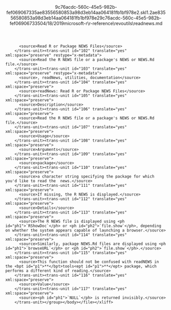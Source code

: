 <?xml version="1.0"?><xliff version="1.2" xmlns="urn:oasis:names:tc:xliff:document:1.2" xmlns:xsi="http://www.w3.org/2001/XMLSchema-instance" xsi:schemaLocation="urn:oasis:names:tc:xliff:document:1.2 xliff-core-1.2-transitional.xsd"><file datatype="xml" original="readnews.md" source-language="en-US" target-language="en-US"><header><tool tool-id="mdxliff" tool-name="mdxliff" tool-version="1.0-d1654b2" tool-company="Microsoft" /><xliffext:skl_file_name xmlns:xliffext="urn:microsoft:content:schema:xliffextensions">9c76acdc-560c-45e5-982b-fef069067335ae83556580853a98d3eb14aa064181fb1bf978e2.skl</xliffext:skl_file_name><xliffext:version xmlns:xliffext="urn:microsoft:content:schema:xliffextensions">1.2</xliffext:version><xliffext:ms.openlocfilehash xmlns:xliffext="urn:microsoft:content:schema:xliffextensions">ae83556580853a98d3eb14aa064181fb1bf978e2</xliffext:ms.openlocfilehash><xliffext:ms.sourcegitcommit xmlns:xliffext="urn:microsoft:content:schema:xliffextensions">9c76acdc-560c-45e5-982b-fef069067335</xliffext:ms.sourcegitcommit><xliffext:ms.lasthandoff xmlns:xliffext="urn:microsoft:content:schema:xliffextensions">04/18/2019</xliffext:ms.lasthandoff><xliffext:ms.openlocfilepath xmlns:xliffext="urn:microsoft:content:schema:xliffextensions">microsoft-r\r-reference\revoutils\readnews.md</xliffext:ms.openlocfilepath></header><body><group id="content" extype="content"><trans-unit id="101" translate="yes" xml:space="preserve" restype="x-metadata">
          <source>Read R or Package NEWS Files</source>
        </trans-unit><trans-unit id="102" translate="yes" xml:space="preserve" restype="x-metadata">
          <source>Read the R NEWS file or a package's NEWS or NEWS.Rd file.</source>
        </trans-unit><trans-unit id="103" translate="yes" xml:space="preserve" restype="x-metadata">
          <source>, readNews, utilities, documentation</source>
        </trans-unit><trans-unit id="104" translate="yes" xml:space="preserve">
          <source>readNews: Read R or Package NEWS Files</source>
        </trans-unit><trans-unit id="105" translate="yes" xml:space="preserve">
          <source>Description</source>
        </trans-unit><trans-unit id="106" translate="yes" xml:space="preserve">
          <source>Read the R NEWS file or a package's NEWS or NEWS.Rd file.</source>
        </trans-unit><trans-unit id="107" translate="yes" xml:space="preserve">
          <source>Usage</source>
        </trans-unit><trans-unit id="108" translate="yes" xml:space="preserve">
          <source>Arguments</source>
        </trans-unit><trans-unit id="109" translate="yes" xml:space="preserve">
          <source>package</source>
        </trans-unit><trans-unit id="110" translate="yes" xml:space="preserve">
          <source>a character string specifying the package for which you'd like to read the  news.</source>
        </trans-unit><trans-unit id="111" translate="yes" xml:space="preserve">
          <source>If missing, the R NEWS is displayed.</source>
        </trans-unit><trans-unit id="112" translate="yes" xml:space="preserve">
          <source>Details</source>
        </trans-unit><trans-unit id="113" translate="yes" xml:space="preserve">
          <source>The R NEWS file is displayed using <ph id="ph1">`RShowDoc`</ph> or <ph id="ph2">`file.show`</ph>, depending on whether the system appears capable of launching a browser.</source>
        </trans-unit><trans-unit id="114" translate="yes" xml:space="preserve">
          <source>Similarly, package NEWS.Rd files are displayed using <ph id="ph1">`browseURL`</ph> or <ph id="ph2">`file.show`</ph>.</source>
        </trans-unit><trans-unit id="115" translate="yes" xml:space="preserve">
          <source>This function should not be confused with readNEWS in the <bpt id="p1">**</bpt>tools<ept id="p1">**</ept> package, which performs a different kind of reading.</source>
        </trans-unit><trans-unit id="116" translate="yes" xml:space="preserve">
          <source>Value</source>
        </trans-unit><trans-unit id="117" translate="yes" xml:space="preserve">
          <source><ph id="ph1">`NULL`</ph> is returned invisibly.</source>
        </trans-unit></group></body></file></xliff>
